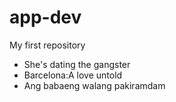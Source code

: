 # app-dev
My first repository
- She's dating the gangster
- Barcelona:A love untold
- Ang babaeng walang pakiramdam
